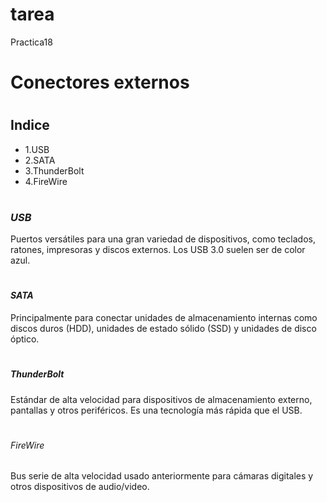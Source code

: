# tarea
Practica18
# <h1> Conectores externos
# <h2> Indice
* 1.USB
* 2.SATA
* 3.ThunderBolt
* 4.FireWire
# <h3> _USB_
Puertos versátiles para una gran variedad de dispositivos, como teclados, ratones, impresoras y discos externos. Los USB 3.0 suelen ser de color azul. 

# <h4> _SATA_
Principalmente para conectar unidades de almacenamiento internas como discos duros (HDD), unidades de estado sólido (SSD) y unidades de disco óptico. 
# <h5> _ThunderBolt_
Estándar de alta velocidad para dispositivos de almacenamiento externo, pantallas y otros periféricos. Es una tecnología más rápida que el USB. 
# <h6> _FireWire_
Bus serie de alta velocidad usado anteriormente para cámaras digitales y otros dispositivos de audio/video. 

